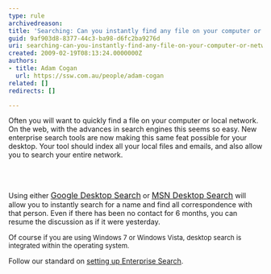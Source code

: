 ```yaml
---
type: rule
archivedreason: 
title: 'Searching: Can you instantly find any file on your computer or network?'
guid: 9af903d8-8377-44c3-ba98-d6fc2ba9276d
uri: searching-can-you-instantly-find-any-file-on-your-computer-or-network
created: 2009-02-19T08:13:24.0000000Z
authors:
- title: Adam Cogan
  url: https://ssw.com.au/people/adam-cogan
related: []
redirects: []

---
```



Often you will want to quickly find a file on your computer or local network. On the web, with the advances in search engines this seems so easy. New enterprise search tools are now making this same feat possible for your desktop. Your tool should index all your local files and emails, and also allow you to search your entire network. 

<br><excerpt class='endintro'></excerpt><br>

  <p>Using either&#160;<font class="ms-rteCustom-External" size="+0"><a shape="rect" href="http&#58;//www.ssw.com.au/ssw/Redirect/GoogleSearch.htm" target="_blank">Google Desktop Search</a></font> or <font class="ms-rteCustom-External" size="+0"><a shape="rect" href="http&#58;//www.ssw.com.au/ssw/Redirect/MSNSearch.htm" target="_blank">MSN Desktop Search</a></font>&#160;will allow you to instantly search for a name and find all correspondence with that person. Even if there has been no contact for 6 months, you can resume the discussion as if it were yesterday.</p>
<p>Of course i<font size="2">f you are using Windows 7 or Windows&#160;Vista, desktop search is integrated within the operating system.</font></p>
<p>Follow our standard on <a shape="rect" href="http&#58;//www.ssw.com.au/ssw/Standards/DeveloperInstallationNetworkSetup/DesktopSearch.aspx">setting up Enterprise Search</a>.</p>



